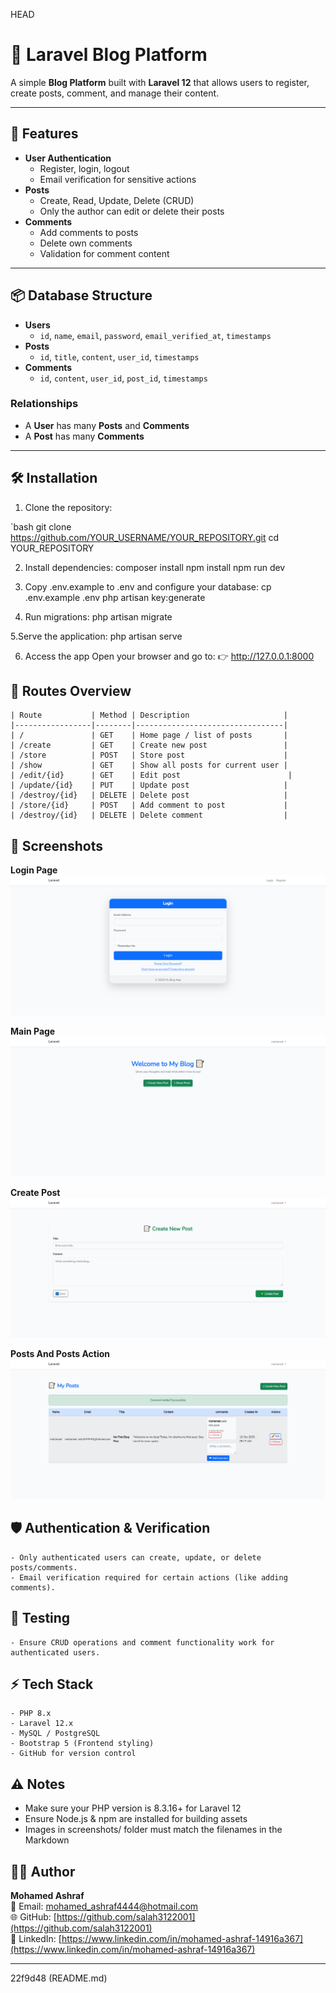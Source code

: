 HEAD


# 📝 Laravel Blog Platform

A simple **Blog Platform** built with **Laravel 12** that allows users to register, create posts, comment, and manage their content.

---

## 🚀 Features

- **User Authentication**
  - Register, login, logout
  - Email verification for sensitive actions
- **Posts**
  - Create, Read, Update, Delete (CRUD)
  - Only the author can edit or delete their posts
- **Comments**
  - Add comments to posts
  - Delete own comments
  - Validation for comment content

---

## 📦 Database Structure

- **Users**
  - `id`, `name`, `email`, `password`, `email_verified_at`, `timestamps`
- **Posts**
  - `id`, `title`, `content`, `user_id`, `timestamps`
- **Comments**
  - `id`, `content`, `user_id`, `post_id`, `timestamps`

### Relationships

- A **User** has many **Posts** and **Comments**
- A **Post** has many **Comments**

---

## 🛠 Installation

1. Clone the repository:

`bash
git clone https://github.com/YOUR_USERNAME/YOUR_REPOSITORY.git
cd YOUR_REPOSITORY

2. Install dependencies:
    composer install
    npm install
    npm run dev

3. Copy .env.example to .env and configure your database:
    cp .env.example .env
    php artisan key:generate

4. Run migrations:
    php artisan migrate

5.Serve the application:
    php artisan serve

6. Access the app
    Open your browser and go to: 👉 http://127.0.0.1:8000


## 🧩 Routes Overview
           
    | Route           | Method | Description                     |
    |-----------------|--------|---------------------------------|
    | /               | GET    | Home page / list of posts       |
    | /create         | GET    | Create new post                 |
    | /store          | POST   | Store post                      |
    | /show           | GET    | Show all posts for current user |
    | /edit/{id}      | GET    | Edit post                        |
    | /update/{id}    | PUT    | Update post                     |
    | /destroy/{id}   | DELETE | Delete post                     |
    | /store/{id}     | POST   | Add comment to post             |
    | /destroy/{id}   | DELETE | Delete comment                  |

    
## 📸 Screenshots
   **Login Page**  
        ![Login Page](screenshots/login.png)
        
   **Main Page**  
        ![Main Page](screenshots/mainpage.png)
        
   **Create Post**  
        ![Create Post](screenshots/create_post.png)

   **Posts And Posts Action**
        ![Posts And Posts Action](screenshots/posts.png)

   
## 🛡 Authentication & Verification
    - Only authenticated users can create, update, or delete posts/comments.
    - Email verification required for certain actions (like adding comments).

## 🧪 Testing
    - Ensure CRUD operations and comment functionality work for authenticated users.

## ⚡ Tech Stack
    - PHP 8.x
    - Laravel 12.x
    - MySQL / PostgreSQL
    - Bootstrap 5 (Frontend styling)
    - GitHub for version control

## ⚠️ Notes
   - Make sure your PHP version is 8.3.16+ for Laravel 12
   - Ensure Node.js & npm are installed for building assets
   - Images in screenshots/ folder must match the filenames in the Markdown

## 🧑‍💻 Author
 **Mohamed Ashraf**  
  📧 Email: mohamed_ashraf4444@hotmail.com  
  🌐 GitHub: [https://github.com/salah3122001](https://github.com/salah3122001)  
  🔗 LinkedIn: [https://www.linkedin.com/in/mohamed-ashraf-14916a367](https://www.linkedin.com/in/mohamed-ashraf-14916a367)
       

---
    
 22f9d48 (README.md)
